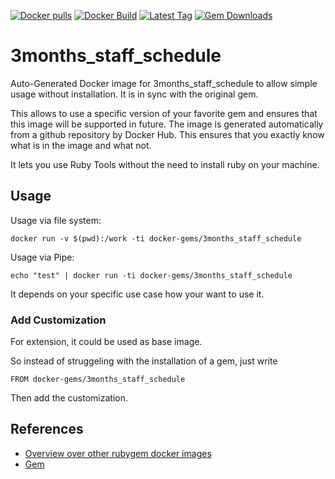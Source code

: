 [![Docker pulls](https://img.shields.io/docker/pulls/rubygem/3months_staff_schedule.svg)](https://hub.docker.com/r/rubygem/3months_staff_schedule/)
[![Docker Build](https://img.shields.io/docker/automated/rubygem/3months_staff_schedule.svg)](https://hub.docker.com/r/rubygem/3months_staff_schedule/)
[![Latest Tag](https://img.shields.io/github/tag/docker-rubygem/3months_staff_schedule.svg)](https://hub.docker.com/r/rubygem/3months_staff_schedule/)
[![Gem Downloads](https://img.shields.io/gem/dt/3months_staff_schedule.svg)](https://rubygems.org/gems/3months_staff_schedule/)
# 3months_staff_schedule

Auto-Generated Docker image for 3months_staff_schedule to allow simple usage without installation.
It is in sync with the original gem.

This allows to use a specific version of your favorite gem and ensures that this image will be supported in future.
The image is generated automatically from a github repository by Docker Hub.
This ensures that you exactly know what is in the image and what not.

It lets you use Ruby Tools without the need to install ruby on your machine.

## Usage

Usage via file system:

`docker run -v $(pwd):/work -ti docker-gems/3months_staff_schedule`

Usage via Pipe:

`echo "test" | docker run -ti docker-gems/3months_staff_schedule`

It depends on your specific use case how your want to use it.

### Add Customization

For extension, it could be used as base image.

So instead of struggeling with the installation of a gem, just write

`FROM docker-gems/3months_staff_schedule`

Then add the customization.

## References

 - [Overview over other rubygem docker images](https://github.com/thinkbot/docker-rubygem)
 - [Gem](https://rubygems.org/gems/3months_staff_schedule/)
